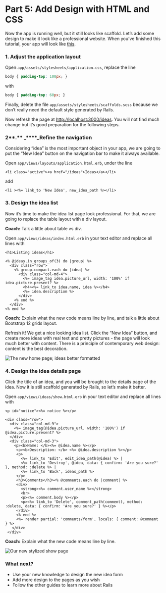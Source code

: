 # Part 5: Add Design with HTML and CSS

Now the app is running well, but it still looks like scaffold. Let’s add some design to make it look like a professional website. When you’ve finished this tutorial, your app will look like [this](http://railsgirlsapp.herokuapp.com/ideas).

### 1. Adjust the application layout <a id="1-adjust-the-application-layout"></a>

Open `app/assets/stylesheets/application.css`, replace the line

```css
body { padding-top: 100px; }
```

with

```css
body { padding-top: 60px; }
```

Finally, delete the file `app/assets/stylesheets/scaffolds.scss` because we don’t really need the default style generated by Rails.

Now refresh the page at [http://localhost:3000/ideas](http://localhost:3000/ideas). You will not find much change but it’s good preparation for the following steps.

### 2**.** _****_Refine the navigation <a id="2-refine-the-navigation"></a>

Considering “idea” is the most important object in your app, we are going to put the “New Idea” button on the navigation bar to make it always available.

Open `app/views/layouts/application.html.erb`, under the line

```markup
<li class="active"><a href="/ideas">Ideas</a></li>
```

add

```markup
<li ><%= link_to 'New Idea', new_idea_path %></li>
```

### 3. Design the idea list <a id="3-design-the-idea-list"></a>

Now it’s time to make the idea list page look professional. For that, we are going to replace the table layout with a div layout.

**Coach:** Talk a little about table vs div.

Open `app/views/ideas/index.html.erb` in your text editor and replace all lines with

```markup
<h1>Listing ideas</h1>

<% @ideas.in_groups_of(3) do |group| %>
  <div class="row">
    <% group.compact.each do |idea| %>
      <div class="col-md-4">
        <%= image_tag idea.picture_url, width: '100%' if idea.picture.present? %>
        <h4><%= link_to idea.name, idea %></h4>
        <%= idea.description %>
      </div>
    <% end %>
  </div>
<% end %>
```

**Coach:** Explain what the new code means line by line, and talk a little about Bootstrap 12 grids layout.

Refresh it! We get a nice looking idea list. Click the “New Idea” button, and create more ideas with real text and pretty pictures - the page will look much better with content. There is a principle of contemporary web design: content is the best decoration.

![The new home page; ideas better formatted](.gitbook/assets/09-index-stylepics.PNG)

### 4. Design t**he ide**a details page <a id="4-design-the-idea-details-page"></a>

Click the title of an idea, and you will be brought to the details page of the idea. Now it is still scaffold generated by Rails, so let’s make it better.

Open `app/views/ideas/show.html.erb` in your text editor and replace all lines with

```markup
<p id="notice"><%= notice %></p>

<div class="row">
  <div class="col-md-9">
    <%= image_tag(@idea.picture_url, width: '100%') if @idea.picture.present? %>
  </div>
  <div class="col-md-3">
    <p><b>Name: </b><%= @idea.name %></p>
     <p><b>Description: </b> <%= @idea.description %></p>
     <p>
       <%= link_to 'Edit', edit_idea_path(@idea) %> |
       <%= link_to 'Destroy', @idea, data: { confirm: 'Are you sure?' }, method: :delete %> |
       <%= link_to 'Back', ideas_path %>
     </p>
     <h3>Comments</h3><% @comments.each do |comment| %>
     <div>
       <strong><%= comment.user_name %></strong>
       <br>
       <p><%= comment.body %></p>
       <p><%= link_to 'Delete', comment_path(comment), method: :delete, data: { confirm: 'Are you sure?' } %></p>
     </div>
     <% end %>
     <%= render partial: 'comments/form', locals: { comment: @comment } %>
   </div>
 </div>

```

**Coach:** Explain what the new code means line by line.



![Our new stylized show page](.gitbook/assets/09-show-style.PNG)

### What next? <a id="what-next"></a>

* Use your new knowledge to design the new idea form
* Add more design to the pages as you wish
* Follow the other guides to learn more about Rails

